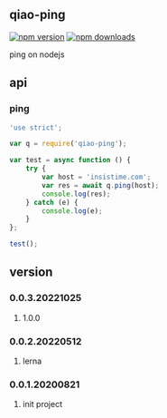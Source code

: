 ## qiao-ping
[![npm version](https://img.shields.io/npm/v/qiao-ping.svg?style=flat-square)](https://www.npmjs.org/package/qiao-ping)
[![npm downloads](https://img.shields.io/npm/dm/qiao-ping.svg?style=flat-square)](https://npm-stat.com/charts.html?package=qiao-ping)

ping on nodejs

## api
### ping
```javascript
'use strict';

var q = require('qiao-ping');

var test = async function () {
    try {
        var host = 'insistime.com';
        var res = await q.ping(host);
        console.log(res);
    } catch (e) {
        console.log(e);
    }
};

test();
```

## version
### 0.0.3.20221025
1. 1.0.0

### 0.0.2.20220512
1. lerna

### 0.0.1.20200821
1. init project